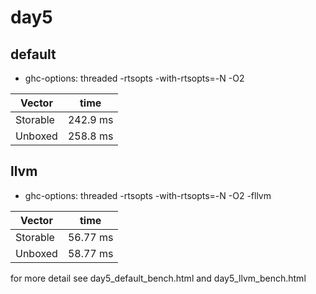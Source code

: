 # day5

## default
  - ghc-options: threaded -rtsopts -with-rtsopts=-N -O2

|   Vector   |   time   |
|------------|----------|
| Storable   | 242.9 ms |
| Unboxed    | 258.8 ms |


## llvm
 - ghc-options: threaded -rtsopts -with-rtsopts=-N -O2 -fllvm

|   Vector   |   time   |
|------------|----------|
| Storable   | 56.77 ms |
| Unboxed    | 58.77 ms |

for more detail see day5_default_bench.html and  day5_llvm_bench.html
